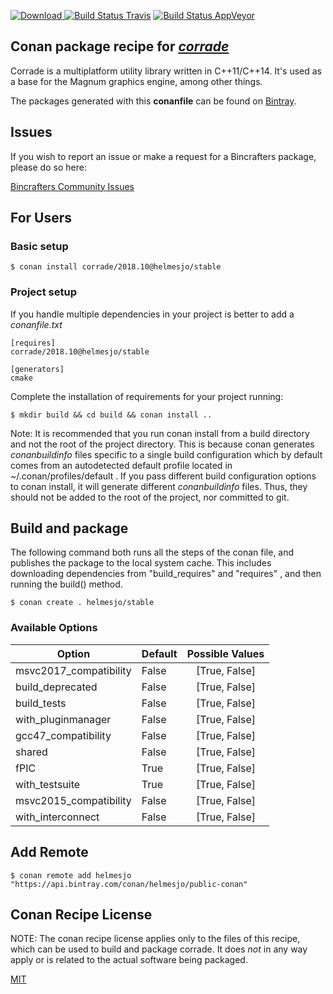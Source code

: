 [![Download](https://api.bintray.com/packages/helmesjo/public-conan/corrade%3Ahelmesjo/images/download.svg) ](https://bintray.com/helmesjo/public-conan/corrade%3Ahelmesjo/_latestVersion)
[![Build Status Travis](https://travis-ci.com/helmesjo/conan-corrade.svg?branch=stable%2F2018.10)](https://travis-ci.com/helmesjo/conan-corrade)
[![Build Status AppVeyor](https://ci.appveyor.com/api/projects/status/github/helmesjo/conan-corrade?branch=stable%2F2018.10&svg=true)](https://ci.appveyor.com/project/helmesjo/conan-corrade)

## Conan package recipe for [*corrade*](https://magnum.graphics/corrade)

Corrade is a multiplatform utility library written                     in C++11/C++14. It's used as a base for the Magnum                     graphics engine, among other things.

The packages generated with this **conanfile** can be found on [Bintray](https://bintray.com/helmesjo/public-conan/corrade%3Ahelmesjo).


## Issues

If you wish to report an issue or make a request for a Bincrafters package, please do so here:

[Bincrafters Community Issues](https://github.com/bincrafters/community/issues)


## For Users

### Basic setup

    $ conan install corrade/2018.10@helmesjo/stable

### Project setup

If you handle multiple dependencies in your project is better to add a *conanfile.txt*

    [requires]
    corrade/2018.10@helmesjo/stable

    [generators]
    cmake

Complete the installation of requirements for your project running:

    $ mkdir build && cd build && conan install ..

Note: It is recommended that you run conan install from a build directory and not the root of the project directory.  This is because conan generates *conanbuildinfo* files specific to a single build configuration which by default comes from an autodetected default profile located in ~/.conan/profiles/default .  If you pass different build configuration options to conan install, it will generate different *conanbuildinfo* files.  Thus, they should not be added to the root of the project, nor committed to git.


## Build and package

The following command both runs all the steps of the conan file, and publishes the package to the local system cache.  This includes downloading dependencies from "build_requires" and "requires" , and then running the build() method.

    $ conan create . helmesjo/stable


### Available Options
| Option        | Default | Possible Values  |
| ------------- |:----------------- |:------------:|
| msvc2017_compatibility      | False |  [True, False] |
| build_deprecated      | False |  [True, False] |
| build_tests      | False |  [True, False] |
| with_pluginmanager      | False |  [True, False] |
| gcc47_compatibility      | False |  [True, False] |
| shared      | False |  [True, False] |
| fPIC      | True |  [True, False] |
| with_testsuite      | True |  [True, False] |
| msvc2015_compatibility      | False |  [True, False] |
| with_interconnect      | False |  [True, False] |


## Add Remote

    $ conan remote add helmesjo "https://api.bintray.com/conan/helmesjo/public-conan"


## Conan Recipe License

NOTE: The conan recipe license applies only to the files of this recipe, which can be used to build and package corrade.
It does *not* in any way apply or is related to the actual software being packaged.

[MIT](https://github.com/helmesjo/conan-corrade/blob/stable/2018.10/LICENSE.md)
